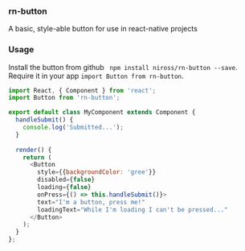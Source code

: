 ### rn-button
A basic, style-able button for use in react-native projects

### Usage
Install the button from github ` npm install niross/rn-button --save`.
Require it in your app `import Button from rn-button`.

```js
import React, { Component } from 'react';
import Button from 'rn-button';

export default class MyComponent extends Component {
  handleSubmit() {
    console.log('Submitted...');
  }
  
  render() {
    return (
      <Button
        style={{backgroundColor: 'gree'}}
        disabled={false}
        loading={false}
        onPress={() => this.handleSubmit()}>
        text="I'm a button, press me!"
        loadingText="While I'm loading I can't be pressed..."
      </Button>
    );
  }
};
```